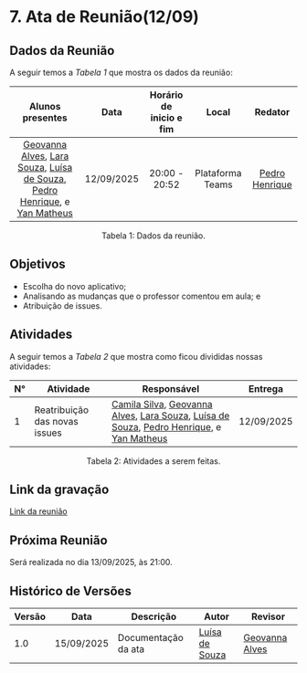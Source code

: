# 7. Ata de Reunião(12/09)

## Dados da Reunião

A seguir temos a <i>Tabela 1</i> que mostra os dados da reunião:

| Alunos presentes  |  Data    | Horário de inicio e fim |  Local  | Redator |
| :--------------------------------------------------------------------------------------: | :--------: | :---------------------: | :--------------: | :--------------: |
|[Geovanna Alves](https://github.com/GeovannaUmbelino), [Lara Souza](https://github.com/mel14-hub), [Luísa de Souza](https://github.com/luisa12ll), [Pedro Henrique](https://github.com/pedrohpsantos), e [Yan Matheus](https://github.com/Yanmatheus0812) | 12/09/2025 |      20:00 - 20:52      | Plataforma Teams | [Pedro Henrique](https://github.com/pedrohpsantos)|

<figcaption align="center">Tabela 1: Dados da reunião.</figcaption>

## Objetivos

- Escolha do novo aplicativo;
- Analisando as mudanças que o professor comentou em aula; e
- Atribuição de issues.


## Atividades

A seguir temos a <i>Tabela 2</i> que mostra como ficou divididas nossas atividades:

| N°| Atividade | Responsável | Entrega |
| ---- | ---- | ---- | ----| 
| 1 | Reatribuição das novas issues | [Camila Silva](https://github.com/CamilaSilvaC), [Geovanna Alves](https://github.com/GeovannaUmbelino), [Lara Souza](https://github.com/mel14-hub), [Luísa de Souza](https://github.com/luisa12ll), [Pedro Henrique](https://github.com/pedrohpsantos), e [Yan Matheus](https://github.com/Yanmatheus0812) | 12/09/2025 |

<figcaption align="center">Tabela 2: Atividades a serem feitas.</figcaption>

## Link da gravação

[Link da reunião](https://www.youtube.com/watch?v=Ysfx6ekLXDI&list=PLLWUvFk-8eapL5FB6mMvY3y0y_tqLEXji&index=6)

## Próxima Reunião

Será realizada no dia 13/09/2025, às 21:00.

## Histórico de Versões


| Versão | Data       | Descrição           | Autor                                                      | Revisor                                                 |
|--------|------------|--------------------|------------------------------------------------------------|----------------------------------------------------------|
| 1.0    | 15/09/2025 | Documentação da ata | [Luísa de Souza](https://github.com/luisa12ll)            | [Geovanna Alves](https://github.com/GeovannaUmbelino)    |


